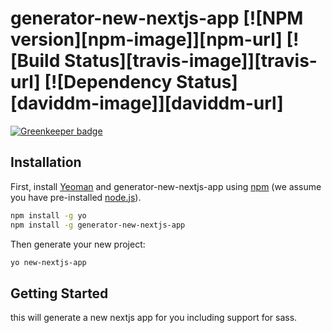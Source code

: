 # generator-new-nextjs-app [![NPM version][npm-image]][npm-url] [![Build Status][travis-image]][travis-url] [![Dependency Status][daviddm-image]][daviddm-url]

[![Greenkeeper badge](https://badges.greenkeeper.io/mcansh/generator-new-nextjs-app.svg)](https://greenkeeper.io/)
>

## Installation

First, install [Yeoman](http://yeoman.io) and generator-new-nextjs-app using [npm](https://www.npmjs.com/) (we assume you have pre-installed [node.js](https://nodejs.org/)).

```bash
npm install -g yo
npm install -g generator-new-nextjs-app
```

Then generate your new project:

```bash
yo new-nextjs-app
```

## Getting Started

this will generate a new nextjs app for you including support for sass.

